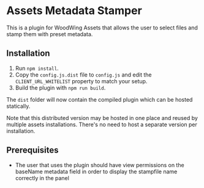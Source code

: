 # Assets Metadata Stamper
This is a plugin for WoodWing Assets that allows the user to select files and stamp them with preset metadata.

## Installation
1. Run `npm install`.
2. Copy the `config.js.dist` file to `config.js` and edit the `CLIENT_URL_WHITELIST` property to match your setup.
3. Build the plugin with `npm run build`.

The `dist` folder will now contain the compiled plugin which can be hosted statically.

Note that this distributed version may be hosted in one place and reused by multiple assets installations. There's no need to host a separate version per installation.

## Prerequisites
* The user that uses the plugin should have view permissions on the baseName metadata field in order to display the stampfile name correctly in the panel
